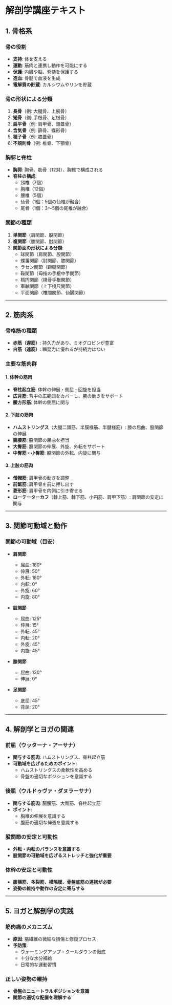 # 解剖学講座テキスト

## 1. 骨格系

### 骨の役割
- **支持**: 体を支える
- **運動**: 筋肉と連携し動作を可能にする
- **保護**: 内臓や脳、脊髄を保護する
- **造血**: 骨髄で血液を生成
- **電解質の貯蔵**: カルシウムやリンを貯蔵

### 骨の形状による分類
1. **長骨**（例: 大腿骨、上腕骨）
2. **短骨**（例: 手根骨、足根骨）
3. **扁平骨**（例: 肩甲骨、頭蓋骨）
4. **含気骨**（例: 篩骨、蝶形骨）
5. **種子骨**（例: 膝蓋骨）
6. **不規則骨**（例: 椎骨、下顎骨）

### 胸郭と脊柱
- **胸郭**: 胸骨、肋骨（12対）、胸椎で構成される
- **脊柱の構成**:
    - 頸椎（7個）
    - 胸椎（12個）
    - 腰椎（5個）
    - 仙骨（1個：5個の仙椎が融合）
    - 尾骨（1個：3〜5個の尾椎が融合）

### 関節の種類
1. **単関節**（肩関節、股関節）
2. **複関節**（膝関節、肘関節）
3. **関節面の形状による分類**:
    - 球関節（肩関節、股関節）
    - 蝶番関節（肘関節、膝関節）
    - ラセン関節（距腿関節）
    - 鞍関節（母指の手根中手関節）
    - 楕円関節（橈骨手根関節）
    - 車軸関節（上下橈尺関節）
    - 平面関節（椎間関節、仙腸関節）

---

## 2. 筋肉系

### 骨格筋の種類
- **赤筋（遅筋）**: 持久力があり、ミオグロビンが豊富
- **白筋（速筋）**: 瞬発力に優れるが持続力はない

### 主要な筋肉群
#### 1. 体幹の筋肉
- **脊柱起立筋**: 体幹の伸展・側屈・回旋を担当
- **広背筋**: 背中の広範囲をカバーし、腕の動きをサポート
- **腰方形筋**: 体幹の側屈に関与

#### 2. 下肢の筋肉
- **ハムストリングス**（大腿二頭筋、半膜様筋、半腱様筋）: 膝の屈曲、股関節の伸展
- **腸腰筋**: 股関節の屈曲を担当
- **大臀筋**: 股関節の伸展、外旋、外転をサポート
- **中臀筋・小臀筋**: 股関節の外転、内旋に関与

#### 3. 上肢の筋肉
- **僧帽筋**: 肩甲骨の動きを調整
- **前鋸筋**: 肩甲骨を前に押し出す
- **菱形筋**: 肩甲骨を内側に引き寄せる
- **ローテーターカフ**（棘上筋、棘下筋、小円筋、肩甲下筋）: 肩関節の安定に関与

---

## 3. 関節可動域と動作

### 関節の可動域（目安）
- **肩関節**
    - 屈曲: 180°
    - 伸展: 50°
    - 外転: 180°
    - 内転: 0°
    - 外旋: 60°
    - 内旋: 80°

- **股関節**
    - 屈曲: 125°
    - 伸展: 15°
    - 外転: 45°
    - 内転: 20°
    - 外旋: 45°
    - 内旋: 45°

- **膝関節**
    - 屈曲: 130°
    - 伸展: 0°

- **足関節**
    - 底屈: 45°
    - 背屈: 20°

---

## 4. 解剖学とヨガの関連

### 前屈（ウッターナ・アーサナ）
- **関与する筋肉**: ハムストリングス、脊柱起立筋
- **可動域を広げるためのポイント**:
    - ハムストリングスの柔軟性を高める
    - 骨盤の適切なポジションを意識する

### 後屈（ウルドゥヴァ・ダヌラーサナ）
- **関与する筋肉**: 腸腰筋、大臀筋、脊柱起立筋
- **ポイント**:
    - 胸椎の伸展を意識する
    - 腹筋の適切な伸張を意識する

### 股関節の安定と可動性
- **外転・内転のバランスを意識する**
- **股関節の可動域を広げるストレッチと強化が重要**

### 体幹の安定と可動性
- **腹横筋、多裂筋、横隔膜、骨盤底筋の連携が必要**
- **姿勢の維持や動作の安定に寄与する**

---

## 5. ヨガと解剖学の実践

### 筋肉痛のメカニズム
- **原因**: 筋繊維の微細な損傷と修復プロセス
- **予防策**:
    - ウォーミングアップ・クールダウンの徹底
    - 十分な水分補給
    - 日常的な運動習慣

### 正しい姿勢の維持
- **骨盤のニュートラルポジションを意識**
- **関節の適切な配置を理解する**
